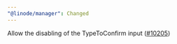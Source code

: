 ```yaml
---
"@linode/manager": Changed
---
```


Allow the disabling of the TypeToConfirm input ([#10205](https://github.com/linode/manager/pull/10205))
